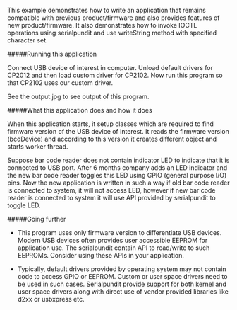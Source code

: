 This example demonstrates how to write an application that remains compatible with previous
product/firmware and also provides features of new product/firmware. It also demonstrates
how to invoke IOCTL operations using serialpundit and use writeString method with specified
character set.

#####Running this application
   
Connect USB device of interest in computer. Unload default drivers for CP2012 and then load 
custom driver for CP2102. Now run this program so that CP2102 uses our custom driver. 
   
See the output.jpg to see output of this program.
   
#####What this application does and how it does

When this application starts, it setup classes which are required to find firmware version of
the USB device of interest. It reads the firmware version (bcdDevice) and according to this
version it creates different object and starts worker thread.
   
Suppose bar code reader does not contain indicator LED to indicate that it is connected to USB 
port. After 6 months company adds an LED indicator and the new bar code reader toggles this LED
using GPIO (general purpose I/O) pins. Now the new application is written in such a way if old
bar code reader is connected to system, it will not access LED, however if new bar code reader
is connected to system it will use API provided by serialpundit to toggle LED.
     
#####Going further
- This program uses only firmware version to differentiate USB devices. Modern USB devices often
provides user accessible EEPROM for application use. The serialpundit contain API to read/write to 
such EEPROMs. Consider using these APIs in your application.
     
- Typically, default drivers provided by operating system may not contain code to access GPIO or
EEPROM. Custom or user space drivers need to be used in such cases. Serialpundit provide support
for both kernel and user space drivers along with direct use of vendor provided libraries like
d2xx or usbxpress etc.

